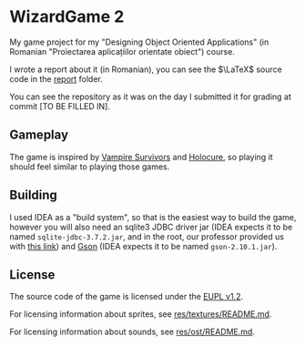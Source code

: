 # WizardGame 2

My game project for my "Designing Object Oriented Applications" (in Romanian "Proiectarea
aplicațiilor orientate obiect") course.

I wrote a report about it (in Romanian), you can see the $\LaTeX$ source code in the
[report](./report/) folder.

You can see the repository as it was on the day I submitted it for grading at commit [TO BE FILLED IN].

## Gameplay

The game is inspired by [Vampire Survivors](https://store.steampowered.com/app/1794680/Vampire_Survivors/)
and [Holocure](https://kay-yu.itch.io/holocure), so playing it should feel similar to playing
those games.

## Building

I used IDEA as a "build system", so that is the easiest way to build the game, however you will
also need an sqlite3 JDBC driver jar (IDEA expects it to be named `sqlite-jdbc-3.7.2.jar`, and in
the root, our professor provided us with [this link](https://jar-download.com/artifacts/org.xerial/sqlite-jdbc/3.8.11.2/source-code))
and [Gson](https://github.com/google/gson) (IDEA expects it to be named `gson-2.10.1.jar`).

## License

The source code of the game is licensed under the [EUPL v1.2](./LICENSE.txt).

For licensing information about sprites, see [res/textures/README.md](./res/textures/README.md).

For licensing information about sounds, see [res/ost/README.md](./res/ost/README.md).
